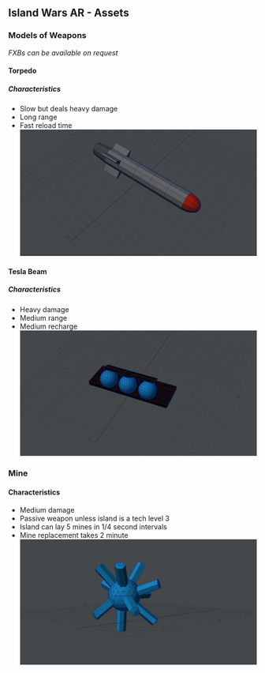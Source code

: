 ## Island Wars AR - Assets
### Models of Weapons
*FXBs can be available on request*
#### Torpedo
##### Characteristics
- Slow but deals heavy damage
- Long range
- Fast reload time
![Torpedo](https://github.com/tibales1/NYU-AR_VR_Captone/blob/main/models/torpedo.JPG)

#### Tesla Beam
##### Characteristics
- Heavy damage
- Medium range
- Medium recharge
![Tesla Beam](https://github.com/tibales1/NYU-AR_VR_Captone/blob/main/models/Tesla%20Beam.JPG)

### Mine
#### Characteristics
- Medium damage
- Passive weapon unless island is a tech level 3
- Island can lay 5 mines in 1/4 second intervals
- Mine replacement takes 2 minute
![Mine](https://github.com/tibales1/NYU-AR_VR_Captone/blob/main/models/mine.JPG)
